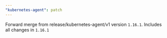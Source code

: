 ```yaml
---
"kubernetes-agent": patch
---
```


Forward merge from release/kubernetes-agent/v1 version `1.16.1`. Includes all changes in `1.16.1`
